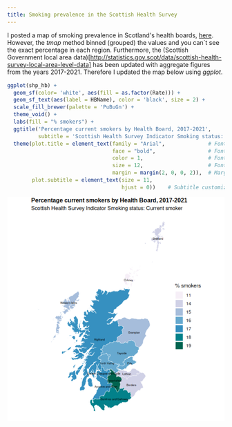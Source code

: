 ```yaml
---
title: Smoking prevalence in the Scottish Health Survey
---
```


I posted a map of smoking prevalence in Scotland's health boards, [here](https://github.dev/johannajokio/johannajokio.github.io/blob/ef75ec7117ce61f2fca4d16c31d13dc98ce3313e/posts/2022-10-31-smoking-prevalence.md). However, the *tmap* method binned (grouped) the values and you can´t see the exact percentage in each region. Furthermore, the (Scottish Government local area data)[http://statistics.gov.scot/data/scottish-health-survey-local-area-level-data] has been updated with aggregate figures from the years 2017-2021. Therefore I updated the map below using *ggplot*.

```r
ggplot(shp_hb) +
  geom_sf(color= 'white', aes(fill = as.factor(Rate))) +
  geom_sf_text(aes(label = HBName), color = 'black', size = 2) +
  scale_fill_brewer(palette = 'PuBuGn') +
  theme_void() +
  labs(fill = "% smokers") +
  ggtitle('Percentage current smokers by Health Board, 2017-2021',
          subtitle = 'Scottish Health Survey Indicator Smoking status: Current smoker') +
  theme(plot.title = element_text(family = "Arial",              # Font family
                                  face = "bold",                 # Font face
                                  color = 1,                     # Font color
                                  size = 12,                     # Font size
                                  margin = margin(2, 0, 0, 2)),  # Margins (t, r, b, l)
        plot.subtitle = element_text(size = 11, 
                                     hjust = 0))    # Subtitle customization
```
![Map of smoking prevalence in Scotland, 2017-2021](images/smokers_hb_updated.png)